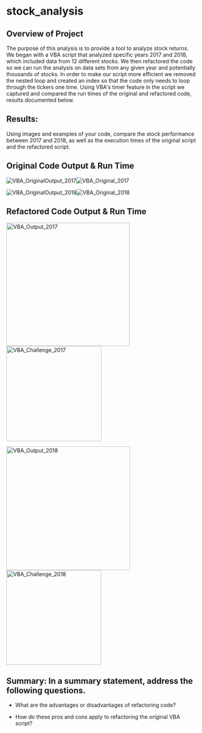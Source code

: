 # stock_analysis

## Overview of Project

The purpose of this analysis is to provide a tool to analyze stock returns. We began with a VBA script that analyzed specific years 2017 and 2018, which included data from 12 different stocks. We then refactored the code so we can run the analysis on data sets from any given year and potentially thousands of stocks. In order to make our script more efficient we removed the nested loop and created an index so that the code only needs to loop through the tickers one time. Using VBA's timer feature in the script we captured and compared the run times of the original and refactored code, results documented below. 


## Results: 

Using images and examples of your code, compare the stock performance between 2017 and 2018, as well as the execution times of the original script and the refactored script.

## Original Code Output & Run Time
![VBA_OriginalOutput_2017](https://user-images.githubusercontent.com/66224990/164052566-306322a7-ebcf-43e2-9ddc-39e39d4e1b56.png)![VBA_Original_2017](https://user-images.githubusercontent.com/66224990/164052598-59dae291-6a9f-47c6-b573-52092f9a5ffe.png)


![VBA_OriginalOutput_2018](https://user-images.githubusercontent.com/66224990/164052637-6a01b6e6-9fca-47cf-9c32-a36995639190.png)![VBA_Original_2018](https://user-images.githubusercontent.com/66224990/164052675-754b45be-346d-4b66-b9e5-0d72d14a6c94.png)


## Refactored Code Output & Run Time
<img width="324" alt="VBA_Output_2017" src="https://user-images.githubusercontent.com/66224990/164130299-d58c93cb-cab8-4dc9-8b49-da6d395ddf56.png"><img width="250" alt="VBA_Challenge_2017" src="https://user-images.githubusercontent.com/66224990/164130308-a320e12e-7306-4610-85b9-87f0b4adf09b.png">


<img width="325" alt="VBA_Output_2018" src="https://user-images.githubusercontent.com/66224990/164130320-566925f9-fc1c-4f88-916c-b24ca22c0b52.png"><img width="249" alt="VBA_Challenge_2018" src="https://user-images.githubusercontent.com/66224990/164130334-b3268da5-f973-4f93-af10-0d51538bac67.png">




## Summary: In a summary statement, address the following questions.

* What are the advantages or disadvantages of refactoring code?

* How do these pros and cons apply to refactoring the original VBA script?
